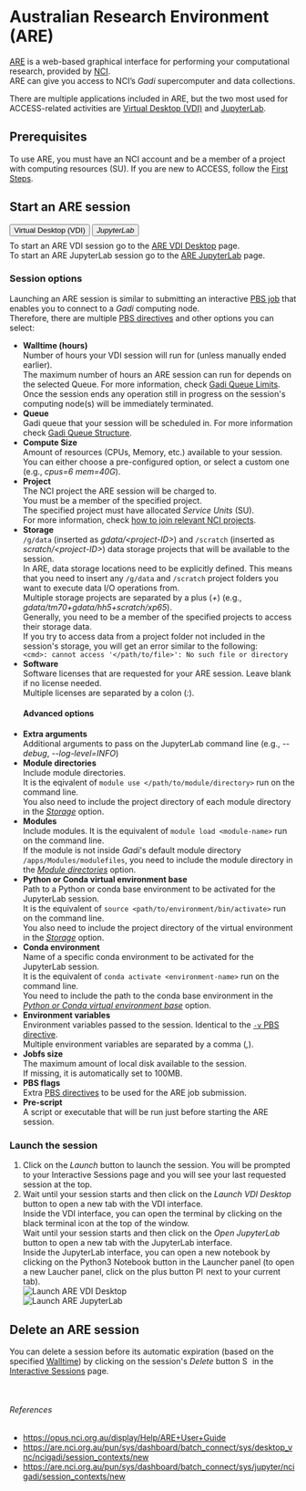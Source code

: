 # Australian Research Environment (ARE)

<a href="https://are-auth.nci.org.au/" target="_blank">ARE</a> is a web-based graphical interface for performing your computational research, provided by <a href="https://nci.org.au/" target="_blank">NCI</a>.
<br>
ARE can give you access to NCI’s <i>Gadi</i> supercomputer and data collections.

There are multiple applications included in ARE, but the two most used for ACCESS-related activities are <a href="#vdi">Virtual Desktop (VDI)</a> and <a href="#jupyterlab">JupyterLab</a>.

## Prerequisites
To use ARE, you must have an NCI account and be a member of a project with computing resources (SU). If you are new to ACCESS, follow the <a href="/getting_started/first_steps">First Steps</a>.
## Start an ARE session
<!-- Tab labels -->
<div class="tabLabels" label="are-apps" style="margin-bottom: 0.5rem;">
    <button id="vdi">Virtual Desktop (VDI)</i></button>
    <button id="jupyterlab"><i>JupyterLab</i></button>
</div>
<!-- Tab contents -->
<div class="tabContents" label="are-apps">
    <!-- VDI -->
    <div>
        To start an ARE VDI session go to the <a href="https://are.nci.org.au/pun/sys/dashboard/batch_connect/sys/desktop_vnc/ncigadi/session_contexts/new" target="_blank">ARE VDI Desktop</a> page.
    </div>
    <!-- Jupyterlab -->
    <div>
        To start an ARE JupyterLab session go to the <a href="https://are.nci.org.au/pun/sys/dashboard/batch_connect/sys/jupyter/ncigadi/session_contexts/new" target="_blank">ARE JupyterLab</a> page.
    </div>
</div>
<!-- End of tab contents -->

### Session options
Launching an ARE session is similar to submitting an interactive <a href="https://opus.nci.org.au/display/Help/4.+PBS+Jobs" target="_blank">PBS job</a> that enables you to connect to a <i>Gadi</i> computing node.
<br>
Therefore, there are multiple <a href="https://opus.nci.org.au/display/Help/PBS+Directives+Explained" target="_blank">PBS directives</a> and other options you can select:
<ul>
    <li>
        <b id="walltime-option">Walltime (hours)</b>
        <br>
        Number of hours your VDI session will run for (unless manually ended earlier).
        <br>
        The maximum number of hours an ARE session can run for depends on the selected Queue. For more information, check <a href="https://opus.nci.org.au/display/Help/Queue+Limits" target="_blank">Gadi Queue Limits</a>.
        <div class="note">
            Once the session ends any operation still in progress on the session's computing node(s) will be immediately terminated.
        </div>
    </li>
    <li>
        <b>Queue</b>
        <br>
        Gadi queue that your session will be scheduled in. For more information check <a href="https://opus.nci.org.au/display/Help/Queue+Structure" target="_blank">Gadi Queue Structure</a>.
    </li>
    <li>
        <b>Compute Size</b>
        <br>
        Amount of resources (CPUs, Memory, etc.) available to your session.
        <br>
        You can either choose a pre-configured option, or select a custom one (e.g., <i>cpus=6 mem=40G</i>).
    </li>
    <li>
        <b>Project</b>
        <br>
        The NCI project the ARE session will be charged to.
        <br>
        You must be a member of the specified project.
        <div class="note">
            The specified project must have allocated <i>Service Units</i> (SU).
            <br>
            For more information, check <a href="/getting_started/first_steps#join-relevant-nci-projects">how to join relevant NCI projects</a>.
        </div>
    </li>
    <li>
        <b id="storage-option">Storage</b>
        <br>
        <code>/g/data</code> (inserted as <i>gdata/&lt;project-ID&gt;</i>) and <code>/scratch</code> (inserted as <i>scratch/&lt;project-ID&gt;</i>) data storage projects that will be available to the session.
        <br>
        In ARE, data storage locations need to be explicitly defined. This means that you need to insert any <code>/g/data</code> and <code>/scratch</code> project folders you want to execute data I/O operations from.
        <br>
        Multiple storage projects are separated by a plus (<i>+</i>) (e.g., <i>gdata/tm70+gdata/hh5+scratch/xp65</i>).
        <div class="note">
            Generally, you need to be a member of the specified projects to access their storage data.
            <br>
            If you try to access data from a project folder not included in the session's storage, you will get an error similar to the following:
            <br>
            <code>&lt;cmd&gt;: cannot access '&lt;/path/to/file&gt;': No such file or directory</code>
        </div>
    </li>
    <li>
        <b>Software</b>
        <br>
        Software licenses that are requested for your ARE session. Leave blank if no license needed.
        <br>
        Multiple licenses are separated by a colon (<i>:</i>).
    </li>
    <h4>Advanced options</h4>
    <!-- Tab contents -->
    <div class="tabContents" label="are-apps">
        <!-- VDI -->
        <div>
        </div>
        <!-- Jupyterlab -->
        <div>
            <li>
                <b>Extra arguments</b>
                <br>
                Additional arguments to pass on the JupyterLab command line (e.g., <i>--debug</i>, <i>--log-level=INFO</i>)
            </li>
            <li>
                <b id="module-directories-option">Module directories</b>
                <br>
                Include module directories.
                <br>
                It is the eqivalent of <code>module use &lt;/path/to/module/directory&gt;</code> run on the command line.
                <div class="note">
                    You also need to include the project directory of each module directory in the <a href="#storage-option"><i>Storage</i></a> option.
                </div>
            </li>
            <li>
                <b>Modules</b>
                <br>
                Include modules.
                It is the equivalent of <code>module load &lt;module-name&gt;</code> run on the command line.
                <div class="note">
                    If the module is not inside <i>Gadi</i>'s default module directory <code>/apps/Modules/modulefiles</code>, you need to include the module directory in the <a href="#module-directories-option"><i>Module directories</i></a> option.
                </div>
            </li>
            <li>
                <b id="venv-base-option">Python or Conda virtual environment base</b>
                <br>
                Path to a Python or conda base environment to be activated for the JupyterLab session.
                <br>
                It is the equivalent of <code>source &lt;path/to/environment/bin/activate&gt;</code> run on the command line.
                <div class="note">
                    You also need to include the project directory of the virtual environment in the <a href="#storage-option"><i>Storage</i></a> option.
                </div>
            </li>
            <li>
                <b>Conda environment</b>
                <br>
                Name of a specific conda environment to be activated for the JupyterLab session.
                <br>
                It is the equivalent of <code>conda activate &lt;environment-name&gt;</code> run on the command line.
                <div class="note">
                    You need to include the path to the conda base environment in the <a href="#venv-base-option"><i>Python or Conda virtual environment base</i></a> option.
                </div>
            </li>
        </div>
    </div>
    <!-- End of tab contents -->
    <li>
        <b>Environment variables</b>
        <br>
        Environment variables passed to the session. Identical to the <a href="https://opus.nci.org.au/display/Help/PBS+Directives+Explained#PBSDirectivesExplained--v%3Cvar=10,%22var2='A,B'%22%3E" target="_blank"><code>-v</code> PBS directive</a>.
        <br>
        Multiple environment variables are separated by a comma (<i>,</i>).
    </li>
    <li>
        <b>Jobfs size</b>
        <br>
        The maximum amount of local disk available to the session.
        <br>
        If missing, it is automatically set to 100MB.
    </li>
    <li>
        <b>PBS flags</b>
        <br>
        Extra <a href="https://opus.nci.org.au/display/Help/PBS+Directives+Explained" target="_blank">PBS directives</a> to be used for the ARE job submission.
    </li>
    <li>
        <b>Pre-script</b>
        <br>
        A script or executable that will be run just before starting the ARE session.
    </li>
</ul>

### Launch the session
<ol>
    <li>
        Click on the <i>Launch</i> button to launch the session.
        You will be prompted to your Interactive Sessions page and you will see your last requested session at the top.
    </li>
    <li>
        <!-- Tab contents -->
        <div class="tabContents" label="are-apps">
            <!-- VDI -->
            <div>
                Wait until your session starts and then click on the <i>Launch VDI Desktop</i> button to open a new tab with the VDI interface.
                <br>
                Inside the VDI interface, you can open the terminal by clicking on the black terminal icon at the top of the window.
            </div>
            <!-- Jupyterlab -->
            <div>
                Wait until your session starts and then click on the <i>Open JupyterLab</i> button to open a new tab with the JupyterLab interface.
                <br>
                Inside the JupyterLab interface, you can open a new notebook by clicking on the Python3 Notebook button in the Launcher panel (to open a new Laucher panel, click on the plus button <img src="/assets/jupyterlab_plus_button.png" alt="Plus button" style="height:1em"/> next to your current tab).
            </div>
        </div>
        <!-- End of tab contents -->
    </li>
    <div class="tabContents" label="are-apps">
        <!-- VDI -->
        <div>
            <img src="/assets/launch_are_vdi_desktop.gif" alt="Launch ARE VDI Desktop" class="example-img" loading="lazy"/>
        </div>
        <!-- JupyterLab -->
        <div>
            <img src="/assets/launch_are_jupyterlab.gif" alt="Launch ARE JupyterLab" class="example-img" loading="lazy"/>
        </div>
    </div>
</ol>

## Delete an ARE session
You can delete a session before its automatic expiration (based on the specified <a href="#walltime-option">Walltime</a>) by clicking on the session's <i>Delete</i> button <img src="/assets/session_delete_button.png" alt="Session Delete button" style="height:1em"/> in the <a href="https://are.nci.org.au/pun/sys/dashboard/batch_connect/sessions" target="_blank">Interactive Sessions</a> page.

<br>
<h6>References</h6>
<ul class="references">
    <li>
        <a href = "https://opus.nci.org.au/display/Help/ARE+User+Guide" target="_blank">https://opus.nci.org.au/display/Help/ARE+User+Guide</a>
    </li>
    <li>
        <a href = "https://are.nci.org.au/pun/sys/dashboard/batch_connect/sys/desktop_vnc/ncigadi/session_contexts/new" target="_blank">https://are.nci.org.au/pun/sys/dashboard/batch_connect/sys/desktop_vnc/ncigadi/session_contexts/new</a>
    </li>
    <li>
        <a href = "https://are.nci.org.au/pun/sys/dashboard/batch_connect/sys/jupyter/ncigadi/session_contexts/new" target="_blank">https://are.nci.org.au/pun/sys/dashboard/batch_connect/sys/jupyter/ncigadi/session_contexts/new</a>
    </li>
</ul>